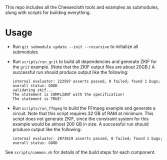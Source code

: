 This repo includes all the Cheesecloth tools and examples as submodules, along
with scripts for building everything.

# Usage

* Run `git submodule update --init --recursive` to initialize all submodules

* Run `scripts/run_grit` to build all dependencies and generate ZKIF for the
  `grit` example.  (Note that the ZKIF output files are about 20GB.)  A
  successful run should produce output like the following:

  ```
  internal evaluator: 222507 asserts passed, 0 failed; found 1 bugs; overall status: GOOD
  validating zkif...
  The statement is COMPLIANT with the specification!
  The statement is TRUE!
  ```

* Run `scripts/run_ffmpeg` to build the FFmpeg example and generate a circuit.
  Note that this script requires 32 GB of RAM at minimum.
  This script does not generate ZKIF, since the constraint system for this example
  would be almost 200 GB in size.  A successful run should produce output like
  the following:

  ```
  internal evaluator: 2873819 asserts passed, 0 failed; found 1 bugs; overall status: GOOD
  ```

See `scripts/common.sh` for details of the build steps for each component.
